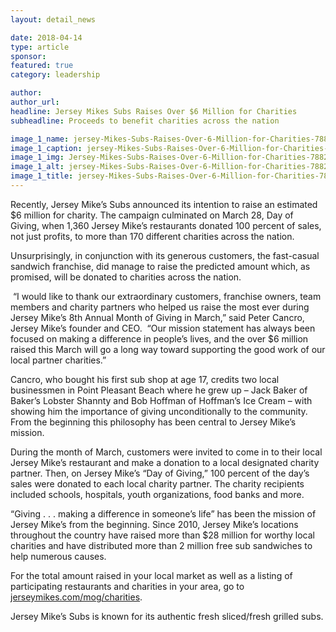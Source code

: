 ```yaml
---
layout: detail_news

date: 2018-04-14
type: article
sponsor:
featured: true
category: leadership        

author:  
author_url: 
headline: Jersey Mikes Subs Raises Over $6 Million for Charities 
subheadline: Proceeds to benefit charities across the nation

image_1_name: jersey-Mikes-Subs-Raises-Over-6-Million-for-Charities-78820
image_1_caption: jersey-Mikes-Subs-Raises-Over-6-Million-for-Charities-78820
image_1_img: Jersey-Mikes-Subs-Raises-Over-6-Million-for-Charities-78820.jpg
image_1_alt: jersey-Mikes-Subs-Raises-Over-6-Million-for-Charities-78820
image_1_title: jersey-Mikes-Subs-Raises-Over-6-Million-for-Charities-78820
---
```

	
Recently, Jersey Mike&rsquo;s Subs announced its intention to raise an estimated $6 million for charity. The campaign culminated on March 28,&nbsp;Day of Giving,&nbsp;when 1,360 Jersey Mike&rsquo;s restaurants donated 100 percent of sales, not just profits, to&nbsp;more than 170 different charities&nbsp;across the nation.

<!--more-->Unsurprisingly, in conjunction with its generous customers, the fast-casual sandwich franchise, did manage to raise the predicted amount which, as promised, will be donated to charities across the nation.

&nbsp;&ldquo;I would like to thank our extraordinary customers, franchise owners, team members and charity partners who helped us raise the most ever during Jersey Mike&rsquo;s 8th&nbsp;Annual Month of Giving in March,&rdquo; said Peter Cancro, Jersey Mike&rsquo;s founder and CEO.&nbsp;&nbsp;&ldquo;Our mission statement has always been focused on making a difference in people&rsquo;s lives, and the over $6 million raised this March will go a long way toward supporting the good work of our local partner charities.&rdquo;

Cancro, who bought his first sub shop at age 17, credits two local businessmen in Point Pleasant Beach where he grew up &ndash; Jack Baker of Baker&rsquo;s Lobster Shannty and Bob Hoffman of Hoffman&rsquo;s Ice Cream &ndash; with showing him the importance of giving unconditionally to the community. From the beginning this philosophy has been central to Jersey Mike&rsquo;s mission.

During the month of March, customers were invited to come in to their local Jersey Mike&rsquo;s restaurant and make a donation to a local designated charity partner. Then, on&nbsp;Jersey Mike&rsquo;s &ldquo;Day of Giving,&rdquo; 100 percent of the day&rsquo;s sales were donated to each local charity partner.&nbsp;The charity recipients included&nbsp;schools,&nbsp;hospitals, youth organizations, food banks and more.

&ldquo;Giving . . . making a difference in someone&rsquo;s life&rdquo; has been the mission of Jersey Mike&rsquo;s from the beginning. Since 2010, Jersey Mike&rsquo;s locations throughout the country have raised more than $28 million for worthy local charities and have distributed more than 2 million free sub sandwiches to help numerous causes.

For the total&nbsp;amount raised in your local market&nbsp;as well as a listing of participating restaurants and charities in your area, go to&nbsp;
[jerseymikes.com/mog/charities](https://www.jerseymikes.com/mog/charities).

Jersey Mike&rsquo;s Subs is known for its authentic fresh sliced/fresh grilled subs.